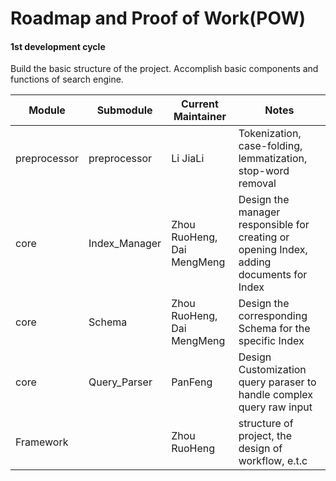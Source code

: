 # Roadmap and Proof of Work(POW)

#### 1st development cycle

Build the basic structure of the project. Accomplish basic components and functions of search engine.

| Module       | Submodule     | Current Maintainer         | Notes                                                                                    |
|--------------|---------------|----------------------------|------------------------------------------------------------------------------------------|
| preprocessor | preprocessor  | Li JiaLi                   | Tokenization, case-folding, lemmatization, stop-word removal                             |
| core         | Index_Manager | Zhou RuoHeng, Dai MengMeng | Design the manager responsible for creating or opening Index, adding documents for Index |
| core         | Schema        | Zhou RuoHeng, Dai MengMeng | Design the corresponding Schema for the specific Index                                   |
| core         | Query_Parser  | PanFeng                    | Design Customization query paraser to handle complex query raw input                     |
| Framework    |               | Zhou RuoHeng               | structure of project, the design of workflow, e.t.c                                      |